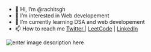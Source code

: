 - 👋 Hi, I’m @rachitsgh
- 👀 I’m interested in Web developement
- 🌱 I’m currently learning DSA and web developement
- 📫 How to reach me [Twitter ](https://twitter.com/Rachitpat2) | [LeetCode](https://leetcode.com/rachitpat/) | [LinkedIn](https://www.linkedin.com/in/rachit-pathak-977228236/)

![enter image description here](https://github-readme-stats.vercel.app/api?username=rachitsgh&&show_icons=true&title_color=ffffff&icon_color=bb2acf&text_color=daf7dc&bg_color=151515)
<!---
rachitsgh/rachitsgh is a ✨ special ✨ repository because its `README.md` (this file) appears on your GitHub profile.
You can click the Preview link to take a look at your changes.
--->
